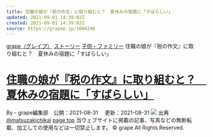 ```yaml
---
title: 住職の娘が『税の作文』に取り組むと？　夏休みの宿題に「すばらしい」
updated: 2021-09-01 14:39:02Z
created: 2021-09-01 14:39:02Z
source: https://grapee.jp/1004246
---
```


[grape（グレイプ）](https://grapee.jp/)
[ストーリー](https://grapee.jp/category/trend/story)
[子供・ファミリー](https://grapee.jp/category/new)
住職の娘が『税の作文』に取り組むと？　夏休みの宿題に「すばらしい」

# [住職の娘が『税の作文』に取り組むと？　夏休みの宿題に「すばらしい」](https://grapee.jp/1004246)

By - grape編集部　公開：2021-08-31 　更新：2021-08-31
![](https://grapee.jp/wp-content/uploads/2021/08/72665_main.jpg)
出典
[@matsuzakichikai](https://twitter.com/matsuzakichikai)
[page top](#header-in)
当ウェブサイトに掲載の記事、写真などの無断転載、加工しての使用などは一切禁止します。
© grape All Rights Reserved.
